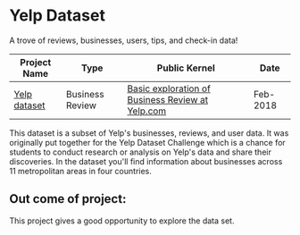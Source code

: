 # Yelp Dataset
A trove of reviews, businesses, users, tips, and check-in data! 

| Project Name | Type  | Public Kernel | Date |
| ------ | ------ | ------ | ------ | 
| [Yelp dataset](https://www.kaggle.com/yelp-dataset/yelp-dataset/) | Business Review| [Basic exploration of Business Review at Yelp.com](https://www.kaggle.com/sudhirnl7/basic-exploration-of-business-review-at-yelp-com) | Feb-2018 |

This dataset is a subset of Yelp's businesses, reviews, and user data. It was originally put together for the Yelp Dataset Challenge which is a chance for students to conduct research or analysis on Yelp's data and share their discoveries. In the dataset you'll find information about businesses across 11 metropolitan areas in four countries.


## Out come of project:
This project gives a good opportunity to explore the data set.